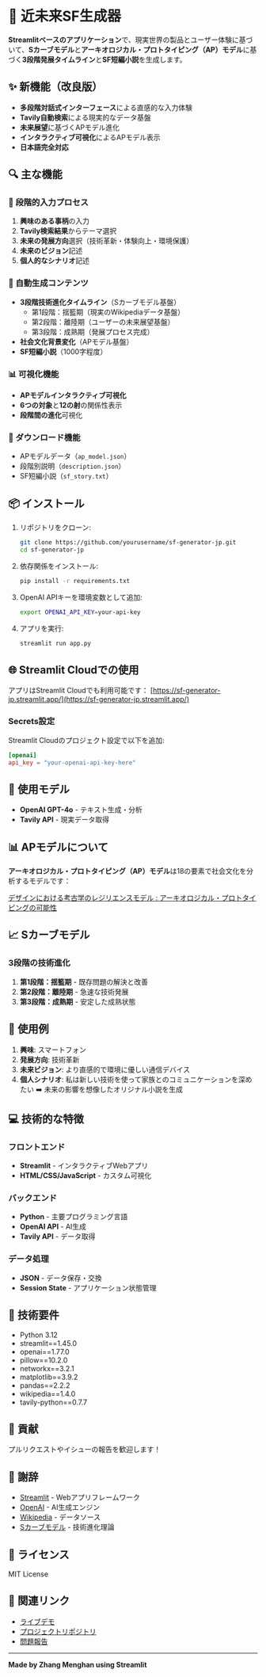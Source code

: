 # 🚀 近未来SF生成器

**Streamlitベースのアプリケーション**で、現実世界の製品とユーザー体験に基づいて、**Sカーブモデル**と**アーキオロジカル・プロトタイピング（AP）モデル**に基づく**3段階発展タイムライン**と**SF短編小説**を生成します。

## ✨ 新機能（改良版）

- **多段階対話式インターフェース**による直感的な入力体験
- **Tavily自動検索**による現実的なデータ基盤
- **未来展望**に基づくAPモデル進化
- **インタラクティブ可視化**によるAPモデル表示
- **日本語完全対応**

## 🔍 主な機能

### 📝 段階的入力プロセス
1. **興味のある事柄**の入力
2. **Tavily検索結果**からテーマ選択
3. **未来の発展方向**選択（技術革新・体験向上・環境保護）
4. **未来のビジョン**記述
5. **個人的なシナリオ**記述

### 🎯 自動生成コンテンツ
- **3段階技術進化タイムライン**（Sカーブモデル基盤）
  - 第1段階：揺籃期（現実のWikipediaデータ基盤）
  - 第2段階：離陸期（ユーザーの未来展望基盤）
  - 第3段階：成熟期（発展プロセス完成）
- **社会文化背景変化**（APモデル基盤）
- **SF短編小説**（1000字程度）

### 📊 可視化機能
- **APモデルインタラクティブ可視化**
- **6つの対象**と**12の射**の関係性表示
- **段階間の進化**可視化

### 💾 ダウンロード機能
- APモデルデータ（`ap_model.json`）
- 段階別説明（`description.json`）
- SF短編小説（`sf_story.txt`）

## 📦 インストール

1. リポジトリをクローン:
   ```bash
   git clone https://github.com/yourusername/sf-generator-jp.git
   cd sf-generator-jp
   ```

2. 依存関係をインストール:
   ```bash
   pip install -r requirements.txt
   ```

3. OpenAI APIキーを環境変数として追加:
   ```bash
   export OPENAI_API_KEY=your-api-key
   ```

4. アプリを実行:
   ```bash
   streamlit run app.py
   ```

## 🌐 Streamlit Cloudでの使用

アプリはStreamlit Cloudでも利用可能です：
[https://sf-generator-jp.streamlit.app/](https://sf-generator-jp.streamlit.app/)

### Secrets設定
Streamlit Cloudのプロジェクト設定で以下を追加:
```toml
[openai]
api_key = "your-openai-api-key-here"
```

## 🧠 使用モデル

- **OpenAI GPT-4o** - テキスト生成・分析
- **Tavily API** - 現実データ取得

## 📊 APモデルについて

**アーキオロジカル・プロトタイピング（AP）モデル**は18の要素で社会文化を分析するモデルです：

[デザインにおける考古学のレジリエンスモデル : アーキオロジカル・プロトタイピングの可能性](https://www.ritsumei.ac.jp/research/rcds/file/2023/7_rcds_2_nakamura_goto.pdf)

## 📈 Sカーブモデル

### 3段階の技術進化
1. **第1段階：揺籃期** - 既存問題の解決と改善
2. **第2段階：離陸期** - 急速な技術発展
3. **第3段階：成熟期** - 安定した成熟状態

## 🧪 使用例

1. **興味**: スマートフォン
2. **発展方向**: 技術革新
3. **未来ビジョン**: より直感的で環境に優しい通信デバイス
4. **個人シナリオ**: 私は新しい技術を使って家族とのコミュニケーションを深めたい
➡️ 未来の影響を想像したオリジナル小説を生成

## 💻 技術的な特徴

### フロントエンド
- **Streamlit** - インタラクティブWebアプリ
- **HTML/CSS/JavaScript** - カスタム可視化

### バックエンド
- **Python** - 主要プログラミング言語
- **OpenAI API** - AI生成
- **Tavily API** - データ取得

### データ処理
- **JSON** - データ保存・交換
- **Session State** - アプリケーション状態管理

## 🔧 技術要件

- Python 3.12
- streamlit==1.45.0
- openai==1.77.0
- pillow==10.2.0
- networkx==3.2.1
- matplotlib==3.9.2
- pandas==2.2.2
- wikipedia==1.4.0
- tavily-python==0.7.7


## 🤝 貢献

プルリクエストやイシューの報告を歓迎します！

## 📄 謝辞

- [Streamlit](https://streamlit.io/) - Webアプリフレームワーク
- [OpenAI](https://openai.com/) - AI生成エンジン
- [Wikipedia](https://www.wikipedia.org/) - データソース
- [Sカーブモデル](https://www.the-waves.org/2022/03/13/innovation-s-curve-episodic-innovation-evolution/) - 技術進化理論

## 📜 ライセンス

MIT License

## 🔗 関連リンク

- [ライブデモ](https://sf-generator-jp.streamlit.app/)
- [プロジェクトリポジトリ](https://github.com/cromonharry/sf-generator-jp)
- [問題報告](https://github.com/cromonharry/sf-generator-jp/issues)

---

**Made by Zhang Menghan using Streamlit**
